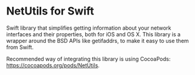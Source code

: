 NetUtils for Swift
==================

Swift library that simplifies getting information about your network interfaces and their properties, both for iOS and OS X.
This library is a wrapper around the BSD APIs like getifaddrs, to make it easy to use them from Swift.

Recommended way of integrating this library is using CocoaPods: https://cocoapods.org/pods/NetUtils.
